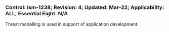 ### Control: ism-1238; Revision: 4; Updated: Mar-22; Applicability: ALL; Essential Eight: N/A
<p>Threat modelling is used in support of application development.</p>